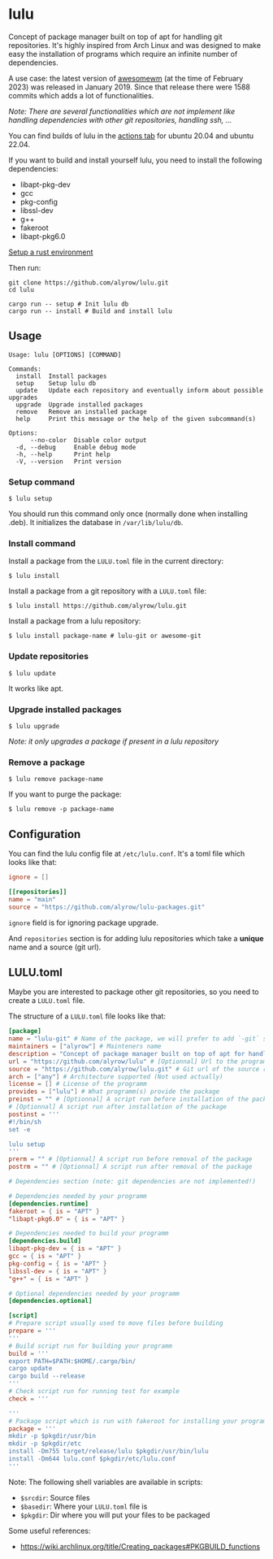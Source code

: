 # lulu

Concept of package manager built on top of apt for handling git repositories.
It's highly inspired from Arch Linux and was designed to make easy the installation of programs which require an infinite
number of dependencies.

A use case: the latest version of [awesomewm](https://github.com/awesomeWM/awesome) (at the time of February 2023) was
released in January 2019.
Since that release there were 1588 commits which adds a lot of functionalities.

_Note: There are several functionalities which are not implement like handling dependencies with other git repositories, 
handling ssh, ..._

You can find builds of lulu in the [actions tab](https://github.com/alyrow/lulu/actions) for ubuntu 20.04 and ubuntu 22.04.

If you want to build and install yourself lulu, you need to install the following dependencies:

- libapt-pkg-dev
- gcc
- pkg-config
- libssl-dev
- g++
- fakeroot
- libapt-pkg6.0

[Setup a rust environment](https://rustup.rs/)

Then run:

```shell
git clone https://github.com/alyrow/lulu.git
cd lulu

cargo run -- setup # Init lulu db
cargo run -- install # Build and install lulu
```

## Usage

```
Usage: lulu [OPTIONS] [COMMAND]

Commands:
  install  Install packages
  setup    Setup lulu db
  update   Update each repository and eventually inform about possible upgrades
  upgrade  Upgrade installed packages
  remove   Remove an installed package
  help     Print this message or the help of the given subcommand(s)

Options:
      --no-color  Disable color output
  -d, --debug     Enable debug mode
  -h, --help      Print help
  -V, --version   Print version

```

### Setup command

```shell
$ lulu setup
```

You should run this command only once (normally done when installing .deb).
It initializes the database in `/var/lib/lulu/db`.

### Install command

Install a package from the `LULU.toml` file in the current directory:

```shell
$ lulu install
```

Install a package from a git repository with a `LULU.toml` file:

```shell
$ lulu install https://github.com/alyrow/lulu.git
```

Install a package from a lulu repository:

```shell
$ lulu install package-name # lulu-git or awesome-git
```

### Update repositories

```shell
$ lulu update
```

It works like apt.

### Upgrade installed packages

```shell
$ lulu upgrade
```

_Note: it only upgrades a package if present in a lulu repository_

### Remove a package

```shell
$ lulu remove package-name
```

If you want to purge the package:

```shell
$ lulu remove -p package-name
```

## Configuration

You can find the lulu config file at `/etc/lulu.conf`.
It's a toml file which looks like that:

```toml
ignore = []

[[repositories]]
name = "main"
source = "https://github.com/alyrow/lulu-packages.git"
```

`ignore` field is for ignoring package upgrade.

And `repositories` section is for adding lulu repositories which take a **unique** name and a source (git url).

## LULU.toml

Maybe you are interested to package other git repositories, so you need to create a `LULU.toml` file.

The structure of a `LULU.toml` file looks like that:

```toml
[package]
name = "lulu-git" # Name of the package, we will prefer to add `-git` suffix to differenciate with the package provided by apt
maintainers = ["alyrow"] # Mainteners name
description = "Concept of package manager built on top of apt for handling git repositories" # A description of the programm you package
url = "https://github.com/alyrow/lulu" # [Optionnal] Url to the programm website
source = "https://github.com/alyrow/lulu.git" # Git url of the source repository
arch = ["any"] # Architecture supported (Not used actually)
license = [] # License of the programm
provides = ["lulu"] # What programm(s) provide the package
preinst = "" # [Optionnal] A script run before installation of the package
# [Optionnal] A script run after installation of the package
postinst = ''' 
#!/bin/sh
set -e

lulu setup
'''
prerm = "" # [Optionnal] A script run before removal of the package
postrm = "" # [Optionnal] A script run after removal of the package

# Dependencies section (note: git dependencies are not implemented!)

# Dependencies needed by your programm
[dependencies.runtime]
fakeroot = { is = "APT" }
"libapt-pkg6.0" = { is = "APT" }

# Dependencies needed to build your programm
[dependencies.build]
libapt-pkg-dev = { is = "APT" }
gcc = { is = "APT" }
pkg-config = { is = "APT" }
libssl-dev = { is = "APT" }
"g++" = { is = "APT" }

# Optional dependencies needed by your programm
[dependencies.optional]

[script]
# Prepare script usually used to move files before building
prepare = '''
'''
# Build script run for building your programm
build = '''
export PATH=$PATH:$HOME/.cargo/bin/
cargo update
cargo build --release
'''
# Check script run for running test for example
check = '''

'''
# Package script which is run with fakeroot for installing your programm in $pkgdir folder in order to package it
package = '''
mkdir -p $pkgdir/usr/bin
mkdir -p $pkgdir/etc
install -Dm755 target/release/lulu $pkgdir/usr/bin/lulu
install -Dm644 lulu.conf $pkgdir/etc/lulu.conf
'''
```

Note: The following shell variables are available in scripts:

- `$srcdir`: Source files
- `$basedir`: Where your `LULU.toml` file is
- `$pkgdir`: Dir where you will put your files to be packaged

Some useful references:

- https://wiki.archlinux.org/title/Creating_packages#PKGBUILD_functions
